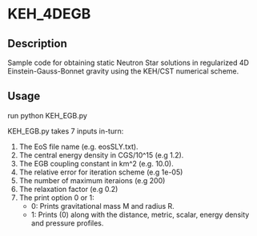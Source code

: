 # KEH_4DEGB

## Description

Sample code for obtaining static Neutron Star solutions in regularized 4D Einstein-Gauss-Bonnet gravity using the KEH/CST numerical scheme.

## Usage

run python KEH_EGB.py

KEH_EGB.py takes 7 inputs in-turn:

1. The EoS file name (e.g. eosSLY.txt).
2. The central energy density in CGS/10^15 (e.g 1.2).
3. The EGB coupling constant in km^2 (e.g. 10.0).
4. The relative error for iteration scheme (e.g 1e-05)
5. The number of maximum iteraions (e.g 200)
6. The relaxation factor (e.g 0.2)
7. The print option 0 or 1:
    -  0: Prints gravitational mass M and radius R.
    -  1: Prints (0) along with the distance, metric, scalar, energy density and pressure profiles.
